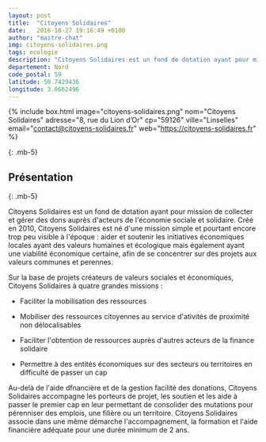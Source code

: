 ```yaml
---
layout: post
title:  "Citoyens Solidaires"
date:   2016-10-27 19:16:49 +0100
author: "maitre-chat"
img: citoyens-solidaires.png
tags: ecologie
description: "Citoyens Solidaires est un fond de dotation ayant pour mission de collecter et gérer des dons auprès d'acteurs de l'économie sociale et solidaire. Créé en 2010, Citoyens Solidaires est né d'une mission simple et pourtant encore trop peu visible à l'époque : aider et soutenir les initiatives économiques locales ayant des valeurs humaines et écologique mais également ayant une viabilité économique certaine, afin de se concentrer sur des projets aux valeurs communes et perennes. Au-delà de l'aide dfnancière et de la gestion facilité des donations, Citoyens Solidaires accompagne les porteurs de projet, les soutien et les aide à passer le premier cap en leur permettant de consolider des mutations pour pérenniser des emplois, une filière ou un territoire."
departement: Nord
code_postal: 59
latitude: 50.7429436
longitude: 3.0662496
---
```


{% include box.html image="citoyens-solidaires.png" nom="Citoyens Solidaires" adresse="8, rue du Lion d’Or" cp="59126" ville="Linselles" email="contact@citoyens-solidaires.fr" web="https://citoyens-solidaires.fr" %}

{: .mb-5}

## Présentation

{: .mb-5}

Citoyens Solidaires est un fond de dotation ayant pour mission de collecter et gérer des dons auprès d'acteurs de l'économie sociale et solidaire. Créé en 2010, Citoyens Solidaires est né d'une mission simple et pourtant encore trop peu visible à l'époque : aider et soutenir les initiatives économiques locales ayant des valeurs humaines et écologique mais également ayant une viabilité économique certaine, afin de se concentrer sur des projets aux valeurs communes et perennes.

Sur la base de projets créateurs de valeurs sociales et économiques, Citoyens Solidaires à quatre grandes missions : 

- Faciliter la mobilisation des ressources

- Mobiliser des ressources citoyennes au service d'ativités de proximité non délocalisables

- Faciliter l'obtention de ressources auprès d'autres acteurs de la finance solidaire

- Permettre à des entités économiques sur des secteurs ou territoires en difficulté de passer un cap

Au-delà de l'aide dfnancière et de la gestion facilité des donations, Citoyens Solidaires accompagne les porteurs de projet, les soutien et les aide à passer le premier cap en leur permettant de consolider des mutations pour pérenniser des emplois, une filière ou un territoire. Citoyens Solidaires associe dans une même démarche l'accompagnement, la formation et l'aide financière adéquate pour une durée minimum de 2 ans. 

